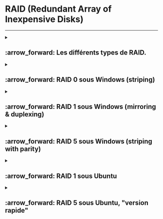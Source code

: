   # RAID (Redundant Array of Inexpensive Disks)  
---
<details>
<summary>
<h2>
:arrow_forward: Les différents types de RAID.  
</h2>
</summary>
  
### RAID 0  
la configuration RAID 0 permet d'améliorer la performance du système en répartissant 50% des données sur un disque et 50% sur l'autre.
Les deux disques travaillant simultanément, on dispose ainsi de performances deux fois plus élevée.
Soit une donnée A et une donnée B :  

• Volumétrie utile = Volumétrie totale
Les données n'étant pas dupliquées, il n'y aura pas de perte de volume stokage.

• Sécurité des données : FAIBLE
Il est fortement déconseillé d'utiliser cette configuration pour des serveurs assurant les services critiques de votre entreprise. Les données n'étant à aucuns moments dupliquées seront perdues si un des deux disques venait à être défectueux.

• Fonctionne uniquement sur deux disques
Il permet :  
* Un gain de performance.  
* D'avoir autant d'espace de stockage que la somme des disques utilisés.  
  ![image](https://github.com/user-attachments/assets/69869bd7-caa3-450e-97c4-35c5b465ac99)
---
  
### RAID 1  
La configuration RAID 1 permet de sécuriser un système en disposant de deux disques avec exactement les mêmes données. Dans cette configuration on ne recherche pas la performance mais plutôt la sécurité.  
Soit une donnée A et une donnée B :  

• Volumétrie utile = Volumétrie totale / 2  
Le disque 1 contenant exactement les mêmes données que le disque 2, la volumétrie utile sera divisée par 2.  

• Sécurité des données : BONNE  
Si un disque venait à être défaillant, cela ne poserait pas de problèmes car le second prendrait directement le relais.  
Il permet :  
* De la tolérence de panne  
![image](https://github.com/user-attachments/assets/931f7667-c8e2-4ba7-8199-83a3b8f798ed)
---

### RAID 5  
La configuration RAID 5, par un système de parité, répartit une petite partie des données sur chaque disque.  
Dans cette configuration, ce n'est pas la performance qu'on recherche mais plutôt la sécurité tout en économisant le volume de stockage.  
Soit une donnée A, une donnée B et une donnée C :  

• Volumétrie utile = Nombre de disques - 1 X capacité d'un disque  
Pour 3 disques de 200 Go, on aurait ainsi 3 -1 X 200 = 400 Go de volumétrie utile.  

• Sécurité des données : CORRECTE  
Dans cette configuration, on ne peut se permettre de perdre qu'un seul disque.  

• Nombre de disques nécessaires : Au moins 3  
Il permet :  
* Un gain de performance.  
* De la tolérence de panne.  
![image](https://github.com/user-attachments/assets/162267dc-34cc-4e5a-a5d8-91db82503808)

---
### RAID 10  
La configuration RAID 10 répartit dans une première grappe les données en RAID 0, et dans une seconde grappe temps en RAID 1.  
Celle-ci permet ainsi de disposer du niveau de sécurité de la configuration RAID 1 avec les performances qu'offre la configuration RAID 0.  
Soit une donnée A et une donnée B :  

• Volumétrie utile = Volumétrie totale / 2  

• Sécurité des données : BONNE  
Cette configuration offre un très bon niveau de sécurité car pour qu'une défaillance globale apparaisse, il faudrait que tous les éléments d'une grappe présentent un défaut en même temps.  

• Nombre de disques nécessaires : Au moins 4  

![image](https://github.com/user-attachments/assets/c092cd22-8991-40f8-847a-33d13623f48b)
---
</details>



<details>
<summary><h2> :arrow_forward: RAID 0 sous Windows (striping)  
</h2>
</summary>
Dans `Disk Management`  
`New striped volume` sur un des disques choisis pour le RAID 0  
---  
 
![Capture d'écran 2024-12-09 143633](https://github.com/user-attachments/assets/1985024c-ff5e-44f9-b7c5-aa45f2813301)  
---

Choisir le 2ème disque de réplication  
![Capture d'écran 2024-12-09 143654](https://github.com/user-attachments/assets/abea8da8-90e3-4e69-98a2-ce7a66d82c1e)  
---

Attribuer une lettre de lecteur pour le RAID 0  
![Capture d'écran 2024-12-09 143712](https://github.com/user-attachments/assets/54cab969-c19d-457a-9db6-6b9cc29977d6)  
---

Nommer le RAID 0  
![Capture d'écran 2024-12-09 143734](https://github.com/user-attachments/assets/09d7342e-ac6d-4328-8853-bd7b7bd7ee1f)  
---

Notre RAID 0 est prêt :  
![Capture d'écran 2024-12-09 143858](https://github.com/user-attachments/assets/b85d5579-b155-4993-a378-9fe9108cc9cb)  
---
</details>

<details>
<summary><h2> :arrow_forward: RAID 1 sous Windows (mirroring & duplexing)  
</h2>
</summary>
Dans `Disk Management`  
:hash: ``Choix de New mirrored volume" sur un des disques``  
  
---
  
![Capture d'écran 2024-12-09 151653](https://github.com/user-attachments/assets/3cc289f7-b705-4699-9bdb-644e7be502f1)  
---
:hash: ``Ajout du 2ème disque``  
![Capture d'écran 2024-12-09 151721](https://github.com/user-attachments/assets/b98307a0-20ab-4939-bd21-cd32e2d4ecf7)  
---
:hash: Attribution de la lettre de lecteur  
![Capture d'écran 2024-12-09 151727](https://github.com/user-attachments/assets/22953e0e-8dd1-4325-b74b-cf5568c3771f)  
---
:hash: Nom du RAID 1  
![Capture d'écran 2024-12-09 151741](https://github.com/user-attachments/assets/91fc3a76-9be6-4fef-804b-1762aedd596b)  
---

![Capture d'écran 2024-12-09 151746](https://github.com/user-attachments/assets/264e4a2f-f40f-444b-bb74-7b3c94e8e0dc)  
---
Notre RAID 1 est prêt  
![Capture d'écran 2024-12-09 151830](https://github.com/user-attachments/assets/58653693-47b0-4d95-9e0f-2241fcbe3632)  
---
</details>

  


<details>
<summary><h2> :arrow_forward: RAID 5 sous Windows (striping with parity)  
  </h2>
</summary>

:hash: ``Choix du RAID 5 sur un des disques``  
---
![Capture d'écran 2024-12-09 144702](https://github.com/user-attachments/assets/00b56046-4dad-4bb7-b988-491bce3ba27c)  

:hash: ``Ajout des 2 autres disques``  
---
![Capture d'écran 2024-12-09 144833](https://github.com/user-attachments/assets/5e6437fc-d424-438a-87e2-1dd5f5f558ec)  

:hash: Attribution de la lettre de lecteur  
---
![Capture d'écran 2024-12-09 144849](https://github.com/user-attachments/assets/a3f21d86-ff0b-4bb6-9867-bf96869434ce)  

:hash: Nom du RAID 5  
---
![Capture d'écran 2024-12-09 144908](https://github.com/user-attachments/assets/5f6c0204-d324-419a-862d-6561fc6a03b3)  

:hash: Le RAID 5 est créé. Pour 3Go on a 2Go  
---
![Capture d'écran 2024-12-09 144925](https://github.com/user-attachments/assets/74b41509-f58a-4c8a-92b1-4a77163a7b6c)  

:hash: Notre RAID 5 est prêt  
---
![Capture d'écran 2024-12-09 145242](https://github.com/user-attachments/assets/a565fce9-79b6-4bd7-906b-be291467d083)  
</details>



<details>
  <summary>
    <h2> :arrow_forward: RAID 1 sous Ubuntu
  </summary>


### Installer "mdadm" :
`sudo apt-get install mdadm`, pour administrer le RAID mdadm sous Linux.  


![Capture d'écran 2024-12-09 164224](https://github.com/user-attachments/assets/e0dc5aa1-9b7e-424b-9170-5d30c98de9c3)  
taper `m` pour voir les options. taper `n` pour nouvelle partition. Puis `p`, pour partition primaire, puis entrée plusieurs fois pour prendre tout le disque. Changer le type de partition avec `t`, puis `L` pour avoir les raccourcis de codes. taper ensuite `fd` pour "Linux RAID auto". Ensuite `w` pour enregistrer et quiter.  

* En tapant `sudo fdisk -l` on voit que notre partition Linux RAID a bien été prise en compte :  
![Capture d'écran 2024-12-09 165050](https://github.com/user-attachments/assets/6ea60427-25ca-40b0-ab66-9fc97527c174)  

Faire la même chose avec le disque c : `sudo fdisk /dev/sdc`  

`lsblk` permet de voir nos partitions sur les 2 disques.  
![Capture d'écran 2024-12-09 165824](https://github.com/user-attachments/assets/2d3036f8-45b5-44c9-a5e9-6ceb57dc2ebc)  


### Création du RAID  
![Capture d'écran 2024-12-09 170341](https://github.com/user-attachments/assets/3211b199-5f05-41d4-95c7-3c3c1566b64f)  

* Vérification de l'état du RAID : `cat /proc/mdstat`. (Le résultat de la commande donne un RAID 1 actif md0 avec les partitions sdb1 et sdc1. De plus[UU] indique que les 2 disques sont en marche (Up))  
* Voir l'état du RAID avec `sudo mdadm --detail /dev/md0`. (Ici le statut du RAID est clean et les partitions concernées sont bien /dev/sdb1 et /dev/sdc1. 
De plus, /dev/sdb1 et /dev/sdc1 sont bien synchronisés.)  
* Voir les disque inclus dans le RAID avec `lsblk -f`.

### Formatage du RAID  

* Formate le volume RAID md0 avec un file system en ext4 et avec le nom PersonalData.  
![Capture d'écran 2024-12-09 171738](https://github.com/user-attachments/assets/8dda505e-22a0-485d-80ec-9324e932d387)
---

### Montage du RAID  

* Création du dossier + Montage :  
![Capture d'écran 2024-12-09 172422](https://github.com/user-attachments/assets/f20a01dc-8283-4422-8211-ecd8977cbed1)  
---


### Verrouillage du nom md0 de la partition RAID  
* Envoyer le résultat de la commande `sudo mdadm --detail --scan` dans /etc/mdadm/mdadm.conf
![Capture d'écran 2024-12-09 174233](https://github.com/user-attachments/assets/441c25ef-2831-4de1-aa52-4d801e4f53ea)

* Forcer la mise en application avec `sudo update-initramfs -u` et redémarrer  


### Simulation de panne  

Créer un fichier avec du texte dans "DATA-RAID1".
Couper un des lecteurs du RAID1 sur VirtualBox.
* Executer `mdadm --detail /dev/md0`
On voit le mode dégradé dans "State", mais le fichier est toujours lisible.
![Capture d'écran 2024-12-09 201233](https://github.com/user-attachments/assets/7917edaa-1016-4c25-bbaa-57fb3f7940eb)
---

* Partitionner comme au début avec `fdisk /dev/sdd`... (Lui attribuer un format linux raid)  
![Capture d'écran 2024-12-09 201422](https://github.com/user-attachments/assets/890de908-5a7e-4dde-ab6d-9904f6df97eb)  
---

* Ajouter ce nouveau disque au `md0` avec `sudo mdadm --manage /dev/md0 --add /dev/sdd1` et tout rentre dans l'ordre  
![Capture d'écran 2024-12-09 201814](https://github.com/user-attachments/assets/0e99f25a-6e1b-42b8-9276-d90b3db2504a)  
---
</details>


<details>
<summary>
<h2>
:arrow_forward: RAID 5 sous Ubuntu, "version rapide"  
</h2>
</summary>

* Formater les 3 disques avec `fdisk /dev/sd*` en partition linux raid autodetect.  
* Créer le RAID 5 avec les 3 disques comme ci dessous :  
![Capture d'écran 2024-12-09 215437](https://github.com/user-attachments/assets/bf784d84-cd5b-48b9-8ef1-b1ad00047956)  
---
* Une fois créé `cat /proc/mdstat` permet de voir l'état du RAID.  
![Capture d'écran 2024-12-09 215528](https://github.com/user-attachments/assets/fe69b8b3-6e07-4e58-ae06-ad640517bdd6)  
---
* Mais aussi avec sudo mdadm --detail /dev/md0 :  
![Capture d'écran 2024-12-09 215725](https://github.com/user-attachments/assets/dd1af3da-5b94-4cea-8851-06a150175944)  
---
* Création du système de fichiers en ext4 :  
![image](https://github.com/user-attachments/assets/48f4f077-1a23-4794-9ae7-a224ae0df095)  
---

* Création du dossier, et montage de la partition dans ce dossier.  
![Capture d'écran 2024-12-09 220244](https://github.com/user-attachments/assets/e8657896-0df2-48ca-ab98-f5af8cc469ed)  
---
* Envoir de l'UUID dans `/etc/fstab` à l'aide `blkid` :  
![Capture d'écran 2024-12-09 220630](https://github.com/user-attachments/assets/42b399c8-7bfb-4846-96d9-0eb96e6dbd05)  
---
* Puis Modification du fichier `/etc/fstab` (Il sera pris en compte à chaque démarrage) :  
![Capture d'écran 2024-12-09 220758](https://github.com/user-attachments/assets/012a2606-47f9-4ac5-b40d-7a8118f8d559)  
---
* Sauvegarder config RAID 5  
![Capture d'écran 2024-12-09 221420](https://github.com/user-attachments/assets/cdb46cd0-e00e-48f7-8704-c6f8a22f4ceb)

* Les commandes `sudo mdadm --detail /dev/md0` et `cat /proc/mdstat` permettent de vérifier le bon fonctionnement du RAID.

</details>

